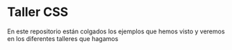 # Taller CSS
En este repositorio están colgados los ejemplos que hemos visto y veremos en los diferentes talleres que hagamos

